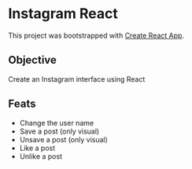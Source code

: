 # Instagram React

This project was bootstrapped with [Create React App](https://github.com/facebook/create-react-app).

## Objective

Create an Instagram interface using React

## Feats

- Change the user name
- Save a post (only visual)
- Unsave a post (only visual)
- Like a post
- Unlike a post

